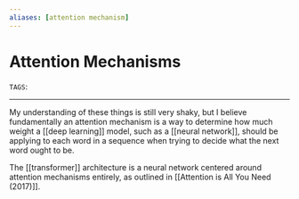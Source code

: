 ```yaml
---
aliases: [attention mechanism]
---
```


# Attention Mechanisms
`TAGS`: 

---
My understanding of these things is still very shaky, but I believe fundamentally an attention mechanism is a way to determine how much weight a [[deep learning]] model, such as a [[neural network]], should be applying to each word in a sequence when trying to decide what the next word ought to be. 

The [[transformer]] architecture is a neural network centered around attention mechanisms entirely, as outlined in [[Attention is All You Need (2017)]]. 